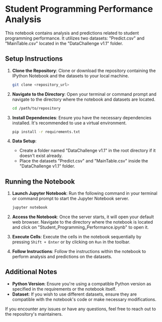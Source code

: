 # Student Programming Performance Analysis

This notebook contains analysis and predictions related to student programming performance. It utilizes two datasets: "Predict.csv" and "MainTable.csv" located in the "DataChallenge v1.1" folder.

## Setup Instructions

1. **Clone the Repository**: Clone or download the repository containing the IPython Notebook and the datasets to your local machine.
   
   ```bash
   git clone <repository_url>
   ```

2. **Navigate to the Directory**: Open your terminal or command prompt and navigate to the directory where the notebook and datasets are located.
   
   ```bash
   cd /path/to/repository
   ```

3. **Install Dependencies**: Ensure you have the necessary dependencies installed. It's recommended to use a virtual environment.
   
   ```bash
   pip install -r requirements.txt
   ```

4. **Data Setup**:
   - Create a folder named "DataChallenge v1.1" in the root directory if it doesn't exist already.
   - Place the datasets "Predict.csv" and "MainTable.csv" inside the "DataChallenge v1.1" folder.

## Running the Notebook

1. **Launch Jupyter Notebook**: Run the following command in your terminal or command prompt to start the Jupyter Notebook server.
   
   ```bash
   jupyter notebook
   ```

2. **Access the Notebook**: Once the server starts, it will open your default web browser. Navigate to the directory where the notebook is located and click on "Student_Programming_Performance.ipynb" to open it.

3. **Execute Cells**: Execute the cells in the notebook sequentially by pressing `Shift + Enter` or by clicking on `Run` in the toolbar.

4. **Follow Instructions**: Follow the instructions within the notebook to perform analysis and predictions on the datasets.

## Additional Notes

- **Python Version**: Ensure you're using a compatible Python version as specified in the requirements or the notebook itself.
- **Dataset**: If you wish to use different datasets, ensure they are compatible with the notebook's code or make necessary modifications.

If you encounter any issues or have any questions, feel free to reach out to the repository's maintainers.
